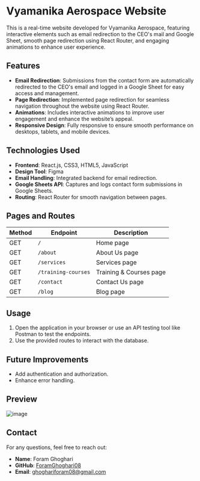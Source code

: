# Vyamanika Aerospace Website

This is a real-time website developed for Vyamanika Aerospace, featuring interactive elements such as email redirection to the CEO's mail and Google Sheet, smooth page redirection using React Router, and engaging animations to enhance user experience.

## Features

- **Email Redirection**: Submissions from the contact form are automatically redirected to the CEO's email and logged in a Google Sheet for easy access and management.
- **Page Redirection**: Implemented page redirection for seamless navigation throughout the website using React Router.
- **Animations**: Includes interactive animations to improve user engagement and enhance the website’s appeal.
- **Responsive Design**: Fully responsive to ensure smooth performance on desktops, tablets, and mobile devices.

## Technologies Used

- **Frontend**: React.js, CSS3, HTML5, JavaScript
- **Design Tool**: Figma
- **Email Handling**: Integrated backend for email redirection.
- **Google Sheets API**: Captures and logs contact form submissions in Google Sheets.
- **Routing**: React Router for smooth navigation between pages.

## Pages and Routes

| Method | Endpoint            | Description                   |
|--------|---------------------|-------------------------------|
| GET    | `/`                 | Home page                     |
| GET    | `/about`            | About Us page                 |
| GET    | `/services`         | Services page                 |
| GET    | `/training-courses` | Training & Courses page       |
| GET    | `/contact`          | Contact Us page               |
| GET    | `/blog`             | Blog page                     |

## Usage

1. Open the application in your browser or use an API testing tool like Postman to test the endpoints.
2. Use the provided routes to interact with the database.

## Future Improvements

- Add authentication and authorization.
- Enhance error handling.


## Preview 

![image](https://github.com/user-attachments/assets/9b939670-6eb2-4d56-bcb6-89605b51002c) 

## Contact

For any questions, feel free to reach out:

- **Name**: Foram Ghoghari
- **GitHub**: [ForamGhoghari08](https://github.com/ForamGhoghari08)
- **Email**: ghoghariforam08@gmail.com






